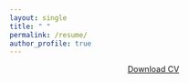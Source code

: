 ```yaml
---
layout: single
title: " "
permalink: /resume/
author_profile: true
---
```


<p style="text-align: center;">
  <a class="btn btn--primary" href="{{ 'assets/files/resume.pdf' | relative_url }}" target="_blank" rel="noopener">
    Download CV
  </a>
</p>
